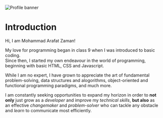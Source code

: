 ![Profile banner](https://i.imgur.com/YoSH62q.png)

# Introduction
Hi, I am Mohammad Arafat Zaman! <br/>

My love for programming began in class 9 when I was introduced to basic coding. <br/> 
Since then, I started my own endeavour in the world of programming, beginning with basic HTML, CSS and Javascript. <br/>

While I am no expert, I have grown to appreciate the art of fundamental problem-solving, data structures and alogorithms, object-oriented and functional programming paradigms, and much more.

I am constantly seeking opportunities to expand my horizon in order to **not only** just grow as a *developer* and improve my *technical skills*, **but also** as an effective *changemaker* and *problem-solver* who can tackle any obstacle and *learn* to communicate most efficiently.
